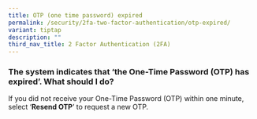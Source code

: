 ```yaml
---
title: OTP (one time password) expired
permalink: /security/2fa-two-factor-authentication/otp-expired/
variant: tiptap
description: ""
third_nav_title: 2 Factor Authentication (2FA)
---
```

<h3>The system indicates that ‘the One-Time Password (OTP) has expired’. What should I do?</h3>
<p>If you did not receive your One-Time Password (OTP) within one minute,
select ‘<strong>Resend OTP</strong>’ to request a new OTP.</p>